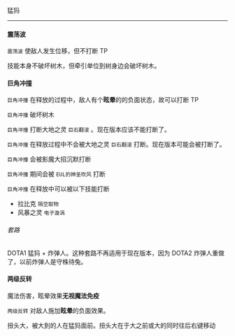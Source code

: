 猛犸

---

#### 震荡波

`震荡波` 使敌人发生位移，但不打断 TP

技能本身不破坏树木，但牵引单位到树身边会破坏树木。



#### 巨角冲撞

`巨角冲撞` 在释放的过程中，敌人有个**眩晕**的的负面状态，故可以打断 TP

`巨角冲撞` 破坏树木

`巨角冲撞` 打断大地之灵 `巨石翻滚` 。现在版本应该不能打断了。

`巨角冲撞` 在释放过程中不会被大地之灵 `巨石翻滚` 打断。现在版本可能会被打断了。

`巨角冲撞` 会被影魔大招沉默打断

`巨角冲撞` 期间会被 `EUL的神圣吹风` 打断

`巨角冲撞` 在释放中可以被以下技能打断

- 拉比克 `隔空取物` 
- 风暴之灵 `电子漩涡`

###### 套路

DOTA1 猛犸 + 炸弹人。这种套路不再适用于现在版本，因为 DOTA2 炸弹人重做了，以前炸弹人是守株待兔。



#### 两级反转

魔法伤害，眩晕效果**无视魔法免疫**

`两级反转` 对敌人施加**眩晕**的负面效果。

扭头大，被大到的人在猛犸面前。扭头大在于大之前或大的同时往后右键移动

